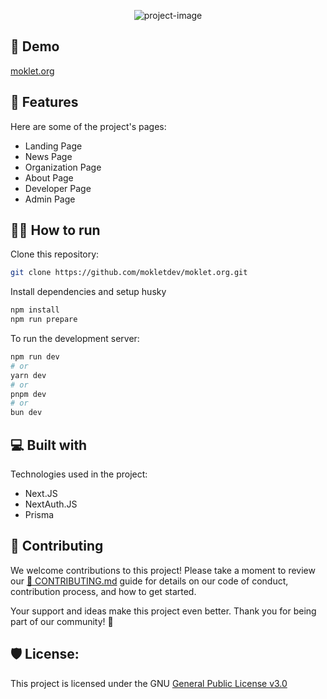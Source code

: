 <p align="center"><img src="https://socialify.git.ci/mokletdev/moklet.org/image?description=1&amp;font=Raleway&amp;forks=1&amp;issues=1&amp;language=1&amp;name=1&amp;owner=1&amp;pattern=Solid&amp;stargazers=1&amp;theme=Dark" alt="project-image"></p>

<h2>🚀 Demo</h2>

[moklet.org](https://www.moklet.org)

<h2>🧐 Features</h2>

Here are some of the project's pages:

- Landing Page
- News Page
- Organization Page
- About Page
- Developer Page
- Admin Page

<h2>🏃‍♂️ How to run</h2>

Clone this repository:

```bash
git clone https://github.com/mokletdev/moklet.org.git
```

Install dependencies and setup husky

```bash
npm install
npm run prepare
```

To run the development server:

```bash
npm run dev
# or
yarn dev
# or
pnpm dev
# or
bun dev
```

<h2>💻 Built with</h2>

Technologies used in the project:

- Next.JS
- NextAuth.JS
- Prisma

## 🤝 Contributing

We welcome contributions to this project! Please take a moment to review our [📄 CONTRIBUTING.md](https://github.com/mokletdev/moklet.org/blob/development/CONTRIBUTING.md) guide for details on our code of conduct, contribution process, and how to get started.

Your support and ideas make this project even better. Thank you for being part of our community! 🌟

<h2>🛡️ License:</h2>

This project is licensed under the GNU [General Public License v3.0](https://github.com/mokletdev/moklet.org/blob/development/LICENSE.md)
